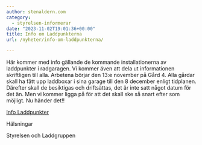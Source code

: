 ```yaml
---
author: stenaldern.com
category:
  - styrelsen-informerar
date: "2023-11-02T19:01:36+00:00"
title: Info om Laddpunkterna
url: /nyheter/info-om-laddpunkterna/

---
```

Här kommer med info gällande de kommande installationerna av laddpunkter i radgaragen. Vi kommer även att dela ut informationen skriftligen till alla. Arbetena börjar den 13:e november på Gård 4. Alla gårdar skall ha fått upp laddboxar i sina garage till den 8 december enligt tidplanen. Därefter skall de besiktigas och driftsättas, det är inte satt något datum för det än. Men vi kommer ligga på för att det skall ske så snart efter som möjligt. Nu händer det!!

[Info Laddpunkter](/wp-content/uploads/2023/11/Info-1-Laddpunkter-v2.pdf)

Hälsningar

Styrelsen och Laddgruppen
